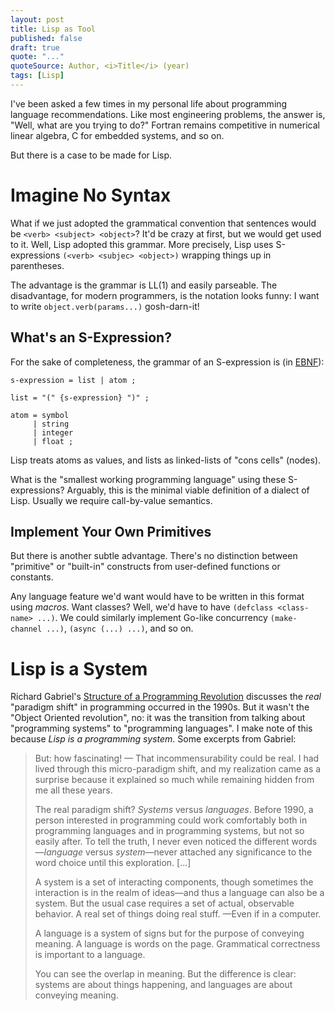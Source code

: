 ```yaml
---
layout: post
title: Lisp as Tool
published: false
draft: true
quote: "..."
quoteSource: Author, <i>Title</i> (year)
tags: [Lisp]
---
```


I've been asked a few times in my personal life about programming
language recommendations. Like most engineering problems, the answer is,
"Well, what are you trying to do?" Fortran remains competitive in
numerical linear algebra, C for embedded systems, and so on.

But there is a case to be made for Lisp.

# Imagine No Syntax

What if we just adopted the grammatical convention that sentences would
be `<verb> <subject> <object>`? It'd be crazy at first, but we would get
used to it. Well, Lisp adopted this grammar. More precisely, Lisp uses
S-expressions `(<verb> <subjec> <object>)` wrapping things up in
parentheses.

The advantage is the grammar is LL(1) and easily parseable. The
disadvantage, for modern programmers, is the notation looks funny: I
want to write `object.verb(params...)` gosh-darn-it!

## What's an S-Expression?

For the sake of completeness, the grammar of an S-expression is (in
[EBNF](https://en.wikipedia.org/wiki/Extended_Backus%E2%80%93Naur_form)):

```ebnf
s-expression = list | atom ;

list = "(" {s-expression} ")" ;

atom = symbol
     | string
     | integer
     | float ;
```

Lisp treats atoms as values, and lists as linked-lists of "cons cells"
(nodes).

What is the "smallest working programming language" using these
S-expressions? Arguably, this is the minimal viable definition of a
dialect of Lisp. Usually we require call-by-value semantics.

## Implement Your Own Primitives

But there is another subtle advantage. There's no distinction between
"primitive" or "built-in" constructs from user-defined functions or
constants.

Any language feature we'd want would have to be written in this format
using _macros_. Want classes? Well, we'd have to have
`(defclass <class-name> ...)`. We could similarly implement Go-like
concurrency `(make-channel ...)`, `(async (...) ...)`, and so on.



# Lisp is a System

Richard Gabriel's [Structure of a Programming Revolution](https://www.dreamsongs.com/Files/Incommensurability.pdf)
discusses the _real_ "paradigm shift" in programming occurred in the
1990s. But it wasn't the "Object Oriented revolution", no: it was the
transition from talking about "programming systems" to "programming
languages". I make note of this because _Lisp is a programming system_.
Some excerpts from Gabriel:

> But: how fascinating! — That incommensurability could be
> real. I had lived through this micro-paradigm shift, and my
> realization came as a surprise because it explained so much
> while remaining hidden from me all these years.
>
> The real paradigm shift? _Systems_ versus _languages_. Before 1990, a
> person interested in programming could work comfortably both in
> programming languages and in programming systems, but not so easily
> after. To tell the truth, I never even noticed the different
> words—_language_ versus _system_—never attached any significance to
> the word choice until this exploration. [...]
>
> A system is a set of interacting components, though sometimes the
> interaction is in the realm of ideas—and thus a language can also be a
> system. But the usual case requires a set of actual, observable
> behavior. A real set of things doing real stuff. —Even if in a
> computer.
>
> A language is a system of signs but for the purpose of conveying
> meaning. A language is words on the page. Grammatical correctness is
> important to a language.
>
> You can see the overlap in meaning. But the difference is
> clear: systems are about things happening, and languages are
> about conveying meaning.
